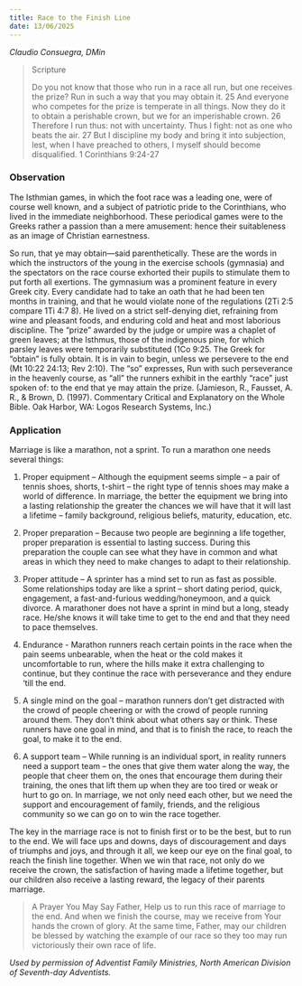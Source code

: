 ```yaml
---
title: Race to the Finish Line
date: 13/06/2025
---
```


_Claudio Consuegra, DMin_

> <p>Scripture</p>
> Do you not know that those who run in a race all run, but one receives the prize? Run in such a way that you may obtain it. 25 And everyone who competes for the prize is temperate in all things. Now they do it to obtain a perishable crown, but we for an imperishable crown. 26 Therefore I run thus: not with uncertainty. Thus I fight: not as one who beats the air. 27 But I discipline my body and bring it into subjection, lest, when I have preached to others, I myself should become disqualified. 1 Corinthians 9:24-27

### Observation

The Isthmian games, in which the foot race was a leading one, were of course well known, and a subject of patriotic pride to the Corinthians, who lived in the immediate neighborhood. These periodical games were to the Greeks rather a passion than a mere amusement: hence their suitableness as an image of Christian earnestness.

So run, that ye may obtain—said parenthetically. These are the words in which the instructors of the young in the exercise schools (gymnasia) and the spectators on the race course exhorted their pupils to stimulate them to put forth all exertions. The gymnasium was a prominent feature in every Greek city. Every candidate had to take an oath that he had been ten months in training, and that he would violate none of the regulations (2Ti 2:5 compare 1Ti 4:7 8). He lived on a strict self-denying diet, refraining from wine and pleasant foods, and enduring cold and heat and most laborious discipline. The “prize” awarded by the judge or umpire was a chaplet of green leaves; at the Isthmus, those of the indigenous pine, for which parsley leaves were temporarily substituted (1Co 9:25. The Greek for “obtain” is fully obtain. It is in vain to begin, unless we persevere to the end (Mt 10:22 24:13; Rev 2:10). The “so” expresses, Run with such perseverance in the heavenly course, as “all” the runners exhibit in the earthly “race” just spoken of: to the end that ye may attain the prize. (Jamieson, R., Fausset, A. R., & Brown, D. (1997). Commentary Critical and Explanatory on the Whole Bible. Oak Harbor, WA: Logos Research Systems, Inc.)

### Application

Marriage is like a marathon, not a sprint. To run a marathon one needs several things:

1. Proper equipment – Although the equipment seems simple – a pair of tennis shoes, shorts, t-shirt – the right type of tennis shoes may make a world of difference. In marriage, the better the equipment we bring into a lasting relationship the greater the chances we will have that it will last a lifetime – family background, religious beliefs, maturity, education, etc.

2. Proper preparation – Because two people are beginning a life together, proper preparation is essential to lasting success. During this preparation the couple can see what they have in common and what areas in which they need to make changes to adapt to their relationship.

3. Proper attitude – A sprinter has a mind set to run as fast as possible. Some relationships today are like a sprint – short dating period, quick, engagement, a fast-and-furious wedding/honeymoon, and a quick divorce. A marathoner does not have a sprint in mind but a long, steady race. He/she knows it will take time to get to the end and that they need to pace themselves.

4. Endurance - Marathon runners reach certain points in the race when the pain seems unbearable, when the heat or the cold makes it uncomfortable to run, where the hills make it extra challenging to continue, but they continue the race with perseverance and they endure ‘till the end.

5. A single mind on the goal – marathon runners don’t get distracted with the crowd of people cheering or with the crowd of people running around them. They don’t think about what others say or think. These runners have one goal in mind, and that is to finish the race, to reach the goal, to make it to the end.

6. A support team – While running is an individual sport, in reality runners need a support team – the ones that give them water along the way, the people that cheer them on, the ones that encourage them during their training, the ones that lift them up when they are too tired or weak or hurt to go on. In marriage, we not only need each other, but we need the support and encouragement of family, friends, and the religious community so we can go on to win the race together.

The key in the marriage race is not to finish first or to be the best, but to run to the end. We will face ups and downs, days of discouragement and days of triumphs and joys, and through it all, we keep our eye on the final goal, to reach the finish line together. When we win that race, not only do we receive the crown, the satisfaction of having made a lifetime together, but our children also receive a lasting reward, the legacy of their parents marriage.

> <callout>A Prayer You May Say</callout>
> Father, Help us to run this race of marriage to the end. And when we finish the course, may we receive from Your hands the crown of glory. At the same time, Father, may our children be blessed by watching the example of our race so they too may run victoriously their own race of life.

_Used by permission of Adventist Family Ministries, North American Division of Seventh-day Adventists._